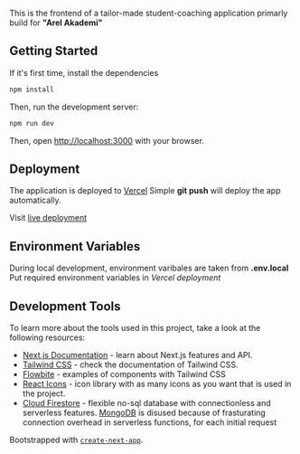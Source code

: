 This is the frontend of a tailor-made student-coaching application primarly build for **"Arel Akademi"**

## Getting Started

If it's first time, install the dependencies

```bash
npm install
```

Then, run the development server:

```bash
npm run dev
```

Then, open [http://localhost:3000](http://localhost:3000) with your browser.



## Deployment

The application is deployed to [Vercel](https://vercel.com/dashboard)
Simple **git push** will deploy the app automatically.

Visit [live deployment](https://student-coaching.vercel.app)



## Environment Variables

During local development, environment varibales are taken from **.env.local**
Put required environment variables in *Vercel deployment* 



## Development Tools

To learn more about the tools used in this project, take a look at the following resources:

- [Next.js Documentation](https://nextjs.org/docs) - learn about Next.js features and API.
- [Tailwind CSS](https://tailwindcss.com/docs) - check the documentation of Tailwind CSS.
- [Flowbite](https://flowbite.com/docs/) - examples of components with Tailwind CSS
- [React Icons](https://react-icons.github.io/react-icons) - icon library with as many icons as you want that is used in the project.
- [Cloud Firestore](https://firebase.google.com/docs/firestore) - flexible no-sql database with connectionless and serverless features. [MongoDB](https://www.mongodb.com/developer/languages/javascript/nextjs-with-mongodb) is disused because of frasturating connection overhead in serverless functions, for each initial request

Bootstrapped with [`create-next-app`](https://github.com/vercel/next.js/tree/canary/packages/create-next-app).
